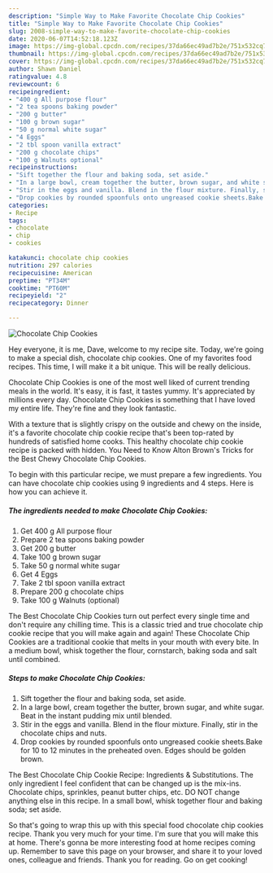 ```yaml
---
description: "Simple Way to Make Favorite Chocolate Chip Cookies"
title: "Simple Way to Make Favorite Chocolate Chip Cookies"
slug: 2008-simple-way-to-make-favorite-chocolate-chip-cookies
date: 2020-06-07T14:52:18.123Z
image: https://img-global.cpcdn.com/recipes/37da66ec49ad7b2e/751x532cq70/chocolate-chip-cookies-recipe-main-photo.jpg
thumbnail: https://img-global.cpcdn.com/recipes/37da66ec49ad7b2e/751x532cq70/chocolate-chip-cookies-recipe-main-photo.jpg
cover: https://img-global.cpcdn.com/recipes/37da66ec49ad7b2e/751x532cq70/chocolate-chip-cookies-recipe-main-photo.jpg
author: Shawn Daniel
ratingvalue: 4.8
reviewcount: 6
recipeingredient:
- "400 g All purpose flour"
- "2 tea spoons baking powder"
- "200 g butter"
- "100 g brown sugar"
- "50 g normal white sugar"
- "4 Eggs"
- "2 tbl spoon vanilla extract"
- "200 g chocolate chips"
- "100 g Walnuts optional"
recipeinstructions:
- "Sift together the flour and baking soda, set aside."
- "In a large bowl, cream together the butter, brown sugar, and white sugar. Beat in the instant pudding mix until blended."
- "Stir in the eggs and vanilla. Blend in the flour mixture. Finally, stir in the chocolate chips and nuts."
- "Drop cookies by rounded spoonfuls onto ungreased cookie sheets.Bake for 10 to 12 minutes in the preheated oven. Edges should be golden brown."
categories:
- Recipe
tags:
- chocolate
- chip
- cookies

katakunci: chocolate chip cookies 
nutrition: 297 calories
recipecuisine: American
preptime: "PT34M"
cooktime: "PT60M"
recipeyield: "2"
recipecategory: Dinner

---
```



![Chocolate Chip Cookies](https://img-global.cpcdn.com/recipes/37da66ec49ad7b2e/751x532cq70/chocolate-chip-cookies-recipe-main-photo.jpg)

Hey everyone, it is me, Dave, welcome to my recipe site. Today, we're going to make a special dish, chocolate chip cookies. One of my favorites food recipes. This time, I will make it a bit unique. This will be really delicious.

Chocolate Chip Cookies is one of the most well liked of current trending meals in the world. It's easy, it is fast, it tastes yummy. It's appreciated by millions every day. Chocolate Chip Cookies is something that I have loved my entire life. They're fine and they look fantastic.

With a texture that is slightly crispy on the outside and chewy on the inside, it&#39;s a favorite chocolate chip cookie recipe that&#39;s been top-rated by hundreds of satisfied home cooks. This healthy chocolate chip cookie recipe is packed with hidden. You Need to Know Alton Brown&#39;s Tricks for the Best Chewy Chocolate Chip Cookies.


To begin with this particular recipe, we must prepare a few ingredients. You can have chocolate chip cookies using 9 ingredients and 4 steps. Here is how you can achieve it.

<!--inarticleads1-->

##### The ingredients needed to make Chocolate Chip Cookies:

1. Get 400 g All purpose flour
1. Prepare 2 tea spoons baking powder
1. Get 200 g butter
1. Take 100 g brown sugar
1. Take 50 g normal white sugar
1. Get 4 Eggs
1. Take 2 tbl spoon vanilla extract
1. Prepare 200 g chocolate chips
1. Take 100 g Walnuts (optional)


The Best Chocolate Chip Cookies turn out perfect every single time and don&#39;t require any chilling time. This is a classic tried and true chocolate chip cookie recipe that you will make again and again! These Chocolate Chip Cookies are a traditional cookie that melts in your mouth with every bite. In a medium bowl, whisk together the flour, cornstarch, baking soda and salt until combined. 

<!--inarticleads2-->

##### Steps to make Chocolate Chip Cookies:

1. Sift together the flour and baking soda, set aside.
1. In a large bowl, cream together the butter, brown sugar, and white sugar. Beat in the instant pudding mix until blended.
1. Stir in the eggs and vanilla. Blend in the flour mixture. Finally, stir in the chocolate chips and nuts.
1. Drop cookies by rounded spoonfuls onto ungreased cookie sheets.Bake for 10 to 12 minutes in the preheated oven. Edges should be golden brown.


The Best Chocolate Chip Cookie Recipe: Ingredients &amp; Substitutions. The only ingredient I feel confident that can be changed up is the mix-ins. Chocolate chips, sprinkles, peanut butter chips, etc. DO NOT change anything else in this recipe. In a small bowl, whisk together flour and baking soda; set aside. 

So that's going to wrap this up with this special food chocolate chip cookies recipe. Thank you very much for your time. I'm sure that you will make this at home. There's gonna be more interesting food at home recipes coming up. Remember to save this page on your browser, and share it to your loved ones, colleague and friends. Thank you for reading. Go on get cooking!
